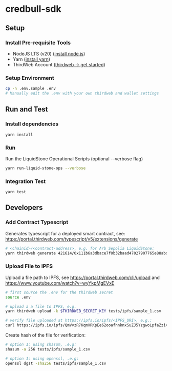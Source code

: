 # credbull-sdk

## Setup

### Install Pre-requisite Tools

- NodeJS LTS (v20) ([install node.js](https://nodejs.org/en/learn/getting-started/how-to-install-nodejs))
- Yarn ([install yarn](https://v3.yarnpkg.com/getting-started/install))
- ThirdWeb Account ([thirdweb -> get started](https://thirdweb.com/))

### Setup Environment

```bash
cp -n .env.sample .env
# Manually edit the .env with your own thirdweb and wallet settings
```

## Run and Test

### Install dependencies

`yarn install`

### Run

Run the LiquidStone Operational Scripts (optional --verbose flag)

```bash
yarn run-liquid-stone-ops --verbose
```

### Integration Test

`yarn test`

## Developers

### Add Contract Typescript

Generates typescript for a deployed smart contract, see: https://portal.thirdweb.com/typescript/v5/extensions/generate

```bash
# <chainid>/<contract-address>, e.g. for Arb Sepolia LiquidStone:
yarn thirdweb generate 421614/0x111b6a3dbace7f0b32baad47027907765e88abd2
```

### Upload File to IPFS

Upload a file path to IPFS, see https://portal.thirdweb.com/cli/upload and https://www.youtube.com/watch?v=wyYkpMgEVxE

```bash
# first source the .env for the thirdweb secret
source .env

# upload a a file to IPFS, e.g.
yarn thirdweb upload -k $THIRDWEB_SECRET_KEY tests/ipfs/sample_1.csv

# verify file uploaded at https://ipfs.io/ipfs/<IPFS_URI>, e.g.:
curl https://ipfs.io/ipfs/QmVvzR7KqmXRKpEe62ooafhnknxSuZJ5YzgwoLpfaZzi4y
```

Create hash of the file for verification:

```bash
# option 1: using shasum, .e.g:
shasum -a 256 tests/ipfs/sample_1.csv

# option 1: using openssl, .e.g:
openssl dgst -sha256 tests/ipfs/sample_1.csv
```
